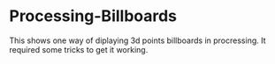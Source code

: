 # Processing-Billboards
This shows one way of diplaying 3d points billboards in procressing. It required some tricks to get it working.
